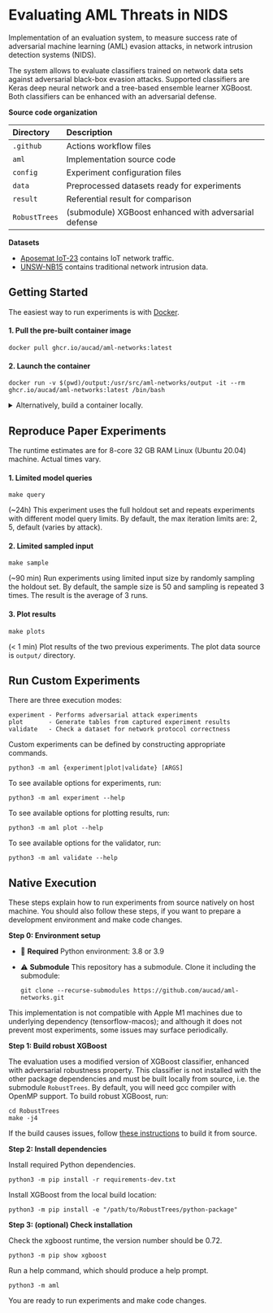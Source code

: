 # Evaluating AML Threats in NIDS

Implementation of an evaluation system, to measure success rate of adversarial machine learning (AML) evasion
attacks, in network intrusion detection systems (NIDS).

The system allows to evaluate classifiers trained on network data sets against adversarial black-box evasion attacks. 
Supported classifiers are Keras deep neural network and a tree-based ensemble learner XGBoost. 
Both classifiers can be enhanced with an adversarial defense.

**Source code organization**

| Directory     | Description                                           |
|:--------------|:------------------------------------------------------|
| `.github`     | Actions workflow files                                |
| `aml`         | Implementation source code                            |
| `config`      | Experiment configuration files                        |
| `data`        | Preprocessed datasets ready for experiments           |
| `result`      | Referential result for comparison                     |
| `RobustTrees` | (submodule) XGBoost enhanced with adversarial defense |

**Datasets**

- [Aposemat IoT-23][IOT] contains IoT network traffic.
- [UNSW-NB15][UNS] contains traditional network intrusion data.


## Getting Started

The easiest way to run experiments is with [Docker][DOC].

#### 1. Pull the pre-built container image

```
docker pull ghcr.io/aucad/aml-networks:latest
```

#### 2. Launch the container

```
docker run -v $(pwd)/output:/usr/src/aml-networks/output -it --rm ghcr.io/aucad/aml-networks:latest /bin/bash
```

<details>
<summary>Alternatively, build a container locally.</summary>

<br/>

*This build assumes amd64 host. Otherwise, [build from source](#native-execution).*

Steps: Clone this repository, build a container, then launch the container.

```
git clone https://github.com/aucad/aml-networks.git && cd aml-networks

docker build -t aml-networks . 

docker run -v $(pwd)/output:/usr/src/aml-networks/output -it --rm aml-networks /bin/bash
```

</details>

## Reproduce Paper Experiments

The runtime estimates are for 8-core 32 GB RAM Linux (Ubuntu 20.04) machine. Actual times vary.

#### 1. Limited model queries 

```
make query
```

(~24h) This experiment uses the full holdout set and repeats experiments with different model query limits. 
By default, the max iteration limits are: 2, 5, default (varies by attack). 

#### 2. Limited sampled input 

```
make sample
```

(~90 min) Run experiments using limited input size by randomly sampling the holdout set. 
By default, the sample size is 50 and sampling is repeated 3 times. The result is the average of 3 runs.

#### 3. Plot results 

```
make plots
```

(< 1 min) Plot results of the two previous experiments. The plot data source is `output/` directory. 


## Run Custom Experiments

There are three execution modes:

```
experiment - Performs adversarial attack experiments
plot       - Generate tables from captured experiment results
validate   - Check a dataset for network protocol correctness
```

Custom experiments can be defined by constructing appropriate commands.

```
python3 -m aml {experiment|plot|validate} [ARGS]
```

To see available options for experiments, run:

```
python3 -m aml experiment --help
```

To see available options for plotting results, run:

```
python3 -m aml plot --help
```

To see available options for the validator, run:

```
python3 -m aml validate --help
```

## Native Execution

These steps explain how to run experiments from source natively on host machine.
You should also follow these steps, if you want to prepare a development environment and make code changes.

**Step 0: Environment setup**

- :snake: **Required** Python environment: 3.8 or 3.9

- :warning: **Submodule** This repository has a submodule. Clone it including the submodule:

  ```
  git clone --recurse-submodules https://github.com/aucad/aml-networks.git
  ```

This implementation is not compatible with Apple M1 machines due to underlying dependency (tensorflow-macos); and
although it does not prevent most experiments, some issues may surface periodically.

**Step 1: Build robust XGBoost**

The evaluation uses a modified version of XGBoost classifier, enhanced with adversarial robustness property. 
This classifier is not installed with the other package dependencies and must be built locally from source, i.e. the submodule `RobustTrees`.
By default, you will need gcc compiler with OpenMP support. 
To build robust XGBoost, run:

```
cd RobustTrees
make -j4
```

If the build causes issues, follow [these instructions][RBT] to build it from source.

**Step 2: Install dependencies**

Install required Python dependencies.

```
python3 -m pip install -r requirements-dev.txt
```

Install XGBoost from the local build location:

```
python3 -m pip install -e "/path/to/RobustTrees/python-package"
```

**Step 3: (optional) Check installation**


Check the xgboost runtime, the version number should be 0.72.

```
python3 -m pip show xgboost
```

Run a help command, which should produce a help prompt.

```
python3 -m aml
```

You are ready to run experiments and make code changes. 

[IOT]: https://www.stratosphereips.org/datasets-iot23/
[UNS]: https://research.unsw.edu.au/projects/unsw-nb15-dataset
[DOC]: https://docs.docker.com/engine/install/
[RBT]: https://github.com/chenhongge/RobustTrees/tree/master/python-package#from-source